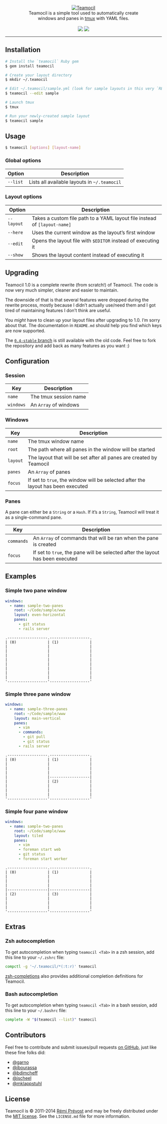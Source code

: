 <p align="center">
  <a href="https://github.com/remiprev/teamocil">
    <img src="http://i.imgur.com/NX2eV2X.png" alt="Teamocil" />
  </a>
  <br />
  Teamocil is a simple tool used to automatically create<br /> windows and panes in <a href="http://tmux.sourceforge.net">tmux</a> with YAML files.
  <br /><br />
  <a href="https://rubygems.org/gems/teamocil"><img src="http://img.shields.io/gem/v/teamocil.svg" /></a>
  <a href="https://travis-ci.org/remiprev/teamocil"><img src="http://img.shields.io/travis/remiprev/teamocil.svg" /></a>
</p>

---

## Installation

```bash
# Install the `teamocil` Ruby gem
$ gem install teamocil

# Create your layout directory
$ mkdir ~/.teamocil

# Edit ~/.teamocil/sample.yml (look for sample layouts in this very `README.md`)
$ teamocil --edit sample

# Launch tmux
$ tmux

# Run your newly-created sample layout
$ teamocil sample
```

## Usage

```bash
$ teamocil [options] [layout-name]
```

### Global options

| Option      | Description
|-------------|----------------------------
| `--list`    | Lists all available layouts in `~/.teamocil`

### Layout options

| Option      | Description
|-------------|----------------------------
| `--layout`  | Takes a custom file path to a YAML layout file instead of `[layout-name]`
| `--here`    | Uses the current window as the layout’s first window
| `--edit`    | Opens the layout file with `$EDITOR` instead of executing it
| `--show`    | Shows the layout content instead of executing it

## Upgrading

Teamocil 1.0 is a complete rewrite (from scratch!) of Teamocil. The code is now
very much simpler, cleaner and easier to maintain.

The downside of that is that several features were dropped during the rewrite
process, mostly because I didn’t actually use/need them and I got tired of
maintaining features I don’t think are useful.

You *might* have to clean up your layout files after upgrading to 1.0. I’m
sorry about that. The documentation in `README.md` should help you find which
keys are now supported.

The [`0.4-stable` branch](https://github.com/remiprev/teamocil/tree/0.4-stable) is still available with the old code. Feel free to fork the repository and add back as many features as you want :)

## Configuration

### Session

| Key       | Description
|-----------|----------------------------
| `name`    | The tmux session name
| `windows` | An `Array` of windows

### Windows

| Key      | Description
|----------|----------------------------
| `name`   | The tmux window name
| `root`   | The path where all panes in the window will be started
| `layout` | The layout that will be set after all panes are created by Teamocil
| `panes`  | An `Array` of panes
| `focus`  | If set to `true`, the window will be selected after the layout has been executed

### Panes

A pane can either be a `String` or a `Hash`. If it’s a `String`, Teamocil will
treat it as a single-command pane.

| Key        | Description
|------------|----------------------------
| `commands` | An `Array` of commands that will be ran when the pane is created
| `focus`    | If set to `true`, the pane will be selected after the layout has been executed

## Examples

### Simple two pane window

```yaml
windows:
  - name: sample-two-panes
    root: ~/Code/sample/www
    layout: even-horizontal
    panes:
      - git status
      - rails server
```

```
.------------------.------------------.
| (0)              | (1)              |
|                  |                  |
|                  |                  |
|                  |                  |
|                  |                  |
|                  |                  |
|                  |                  |
|                  |                  |
|                  |                  |
'------------------'------------------'
```

### Simple three pane window

```yaml
windows:
  - name: sample-three-panes
    root: ~/Code/sample/www
    layout: main-vertical
    panes:
      - vim
      - commands:
        - git pull
        - git status
      - rails server
```

```
.------------------.------------------.
| (0)              | (1)              |
|                  |                  |
|                  |                  |
|                  |                  |
|                  |------------------|
|                  | (2)              |
|                  |                  |
|                  |                  |
|                  |                  |
'------------------'------------------'
```

### Simple four pane window

```yaml
windows:
  - name: sample-two-panes
    root: ~/Code/sample/www
    layout: tiled
    panes:
      - vim
      - foreman start web
      - git status
      - foreman start worker
```

```
.------------------.------------------.
| (0)              | (1)              |
|                  |                  |
|                  |                  |
|                  |                  |
|------------------|------------------|
| (2)              | (3)              |
|                  |                  |
|                  |                  |
|                  |                  |
'------------------'------------------'
```

## Extras

### Zsh autocompletion

To get autocompletion when typing `teamocil <Tab>` in a zsh session, add this line to your `~/.zshrc` file:

```zsh
compctl -g '~/.teamocil/*(:t:r)' teamocil
```

[zsh-completions](https://github.com/zsh-users/zsh-completions) also provides
additional completion definitions for Teamocil.

### Bash autocompletion

To get autocompletion when typing `teamocil <Tab>` in a bash session, add this line to your `~/.bashrc` file:

```bash
complete -W "$(teamocil --list)" teamocil
```

## Contributors

Feel free to contribute and submit issues/pull requests
[on GitHub](https://github.com/remiprev/teamocil/issues), just like these fine
folks did:

* [@garno](https://github.com/garno)
* [@jbourassa](https://github.com/jbourassa)
* [@bdimcheff](https://github.com/bdimcheff)
* [@jscheel](https://github.com/jscheel)
* [@mklappstuhl](https://github.com/mklappstuhl)

## License

Teamocil is © 2011-2014 [Rémi Prévost](http://exomel.com) and may be freely
distributed under the [MIT license](https://github.com/remiprev/teamocil/blob/master/LICENSE.md).
See the `LICENSE.md` file for more information.
